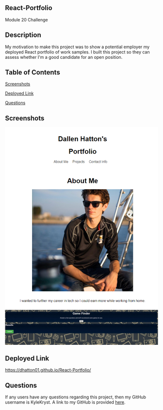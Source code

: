 ## React-Portfolio ##
Module 20 Challenge

## Description ##
My motivation to make this project was to show a potential employer my deployed React portfolio of work samples. I built this project so they can assess whether I'm a good candidate for an open position.

## Table of Contents ##

[Screenshots][screenshots]

[screenshots]: https://github.com/Dhatton01/React-Portfolio#screenshotsots

[Deployed Link][deployed link]

[deployed link]: https://dhatton01.github.io/React-Portfolio/

[Questions][questions]

[questions]: https://github.com/Dhatton01/React-Portfolio#questions


## Screenshots ##

<img src="src/assets/images/images/Portfolio.png" alt="Portfolio Image">

<img src="src/assets/images/images/Project.png" alt="Project Image">

## Deployed Link ##
https://dhatton01.github.io/React-Portfolio/

## Questions ##
If any users have any questions regarding this project, then my GitHub username is KyleKryst. A link to my GitHub is provided [here](https://github.com/Dhatton01). 